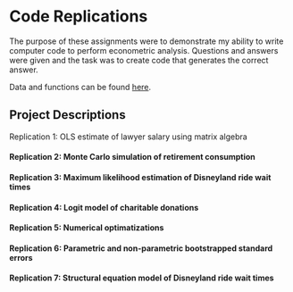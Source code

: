 # Code Replications

The purpose of these assignments were to demonstrate my ability to write computer code to perform
econometric analysis. Questions and answers were given and the task
was to create code that generates the correct answer.

Data and functions can be found [here](https://github.com/samtragesser/Advanced-Econometrics-II/tree/main/data).

## Project Descriptions
 Replication 1: OLS estimate of lawyer salary using matrix algebra
#### Replication 2: Monte Carlo simulation of retirement consumption
#### Replication 3: Maximum likelihood estimation of Disneyland ride wait times
#### Replication 4: Logit model of charitable donations
#### Replication 5: Numerical optimatizations
#### Replication 6: Parametric and non-parametric bootstrapped standard errors
#### Replication 7: Structural equation model of Disneyland ride wait times
